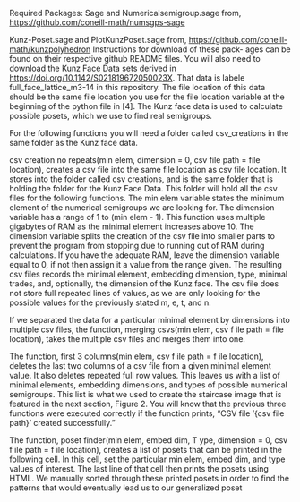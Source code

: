 Required Packages:
Sage and Numericalsemigroup.sage from,
https://github.com/coneill-math/numsgps-sage

 Kunz-Poset.sage and PlotKunzPoset.sage from,
https://github.com/coneill-math/kunzpolyhedron
Instructions for download of these pack-
ages can be found on their respective github README files. You will also need to
download the Kunz Face Data sets derived in https://doi.org/10.1142/S021819672050023X. 
That data is labele full_face_lattice_m3-14 in this repository. The
file location of this data should be the same file location you use for the file location
variable at the beginning of the python file in [4]. The Kunz face data is used to
calculate possible posets, which we use to find real semigroups.

For the following functions you will need a folder called csv_creations in the same folder as
the Kunz face data.

csv creation no repeats(min elem, dimension = 0, csv file path
= file location), creates a csv file into the same file location as csv file location. 
It stores into the folder called csv creations, and is the same folder that is holding the folder for 
the Kunz Face Data. This folder will hold all the csv files for the following functions.
The min elem variable states the minimum element of the numerical semigroups we
are looking for. The dimension variable has a range of 1 to (min elem - 1). This
function uses multiple gigabytes of RAM as the minimal element increases above 10.
The dimension variable splits the creation of the csv file into smaller parts to prevent
the program from stopping due to running out of RAM during calculations. If you
have the adequate RAM, leave the dimension variable equal to 0, if not then assign
it a value from the range given. The resulting csv files records the minimal element,
embedding dimension, type, minimal trades, and, optionally, the dimension of the Kunz
face. The csv file does not store full repeated lines of values, as we are only looking for
the possible values for the previously stated m, e, t, and n.

If we separated the data for a particular minimal element by dimensions into multiple
csv files, the function, merging csvs(min elem, csv f ile path = file location), takes the
multiple csv files and merges them into one.

The function, first 3 columns(min elem, csv f ile path = f ile location), deletes the
last two columns of a csv file from a given minimal element value. It also deletes
repeated full row values. This leaves us with a list of minimal elements, embedding
dimensions, and types of possible numerical semigroups. This list is what we used to
create the staircase image that is featured in the next section, Figure 2. You will know
that the previous three functions were executed correctly if the function prints, “CSV
file ’{csv file path}’ created successfully.”

The function, poset finder(min elem, embed dim, T ype, dimension = 0, csv f ile path
= f ile location), creates a list of posets that can be printed in the following cell. In
this cell, set the particular min elem, embed dim, and type values of interest. The
last line of that cell then prints the posets using HTML. We manually sorted through
these printed posets in order to find the patterns that would eventually lead us to our
generalized poset

